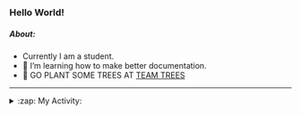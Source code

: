 ### Hello World!

##### About:
- Currently I am a student.
- 🌱 I’m learning how to make better documentation.
- 🌱 GO PLANT SOME TREES AT [TEAM TREES](https://teamtrees.org/)

---
<details>
  <summary>:zap: My Activity:</summary>
  
<!--START_SECTION:waka-->
![Code Time](http://img.shields.io/badge/Code%20Time-1%2C152%20hrs%2045%20mins-blue)

**I'm a Night 🦉** 

```text
🌞 Morning                1673 commits        ██░░░░░░░░░░░░░░░░░░░░░░░   09.71 % 
🌆 Daytime                5976 commits        █████████░░░░░░░░░░░░░░░░   34.68 % 
🌃 Evening                4907 commits        ███████░░░░░░░░░░░░░░░░░░   28.47 % 
🌙 Night                  4677 commits        ███████░░░░░░░░░░░░░░░░░░   27.14 % 
```
📅 **I'm Most Productive on Wednesday** 

```text
Monday                   2507 commits        ████░░░░░░░░░░░░░░░░░░░░░   14.55 % 
Tuesday                  2311 commits        ███░░░░░░░░░░░░░░░░░░░░░░   13.41 % 
Wednesday                4013 commits        ██████░░░░░░░░░░░░░░░░░░░   23.29 % 
Thursday                 2160 commits        ███░░░░░░░░░░░░░░░░░░░░░░   12.53 % 
Friday                   1740 commits        ███░░░░░░░░░░░░░░░░░░░░░░   10.10 % 
Saturday                 1528 commits        ██░░░░░░░░░░░░░░░░░░░░░░░   08.87 % 
Sunday                   2974 commits        ████░░░░░░░░░░░░░░░░░░░░░   17.26 % 
```


📊 **This Week I Spent My Time On** 

```text
🔥 Editors: 
VS Code                  0 secs              █████████████████████████   100.00 % 

🐱‍💻 Projects: 
praise                   0 secs              █████████████████████████   100.00 % 
```


 Last Updated on 30/07/2023 19:09:45 UTC
<!--END_SECTION:waka-->
</details>
